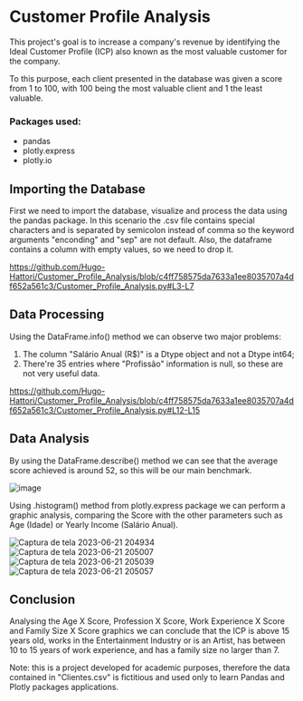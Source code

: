 # Customer Profile Analysis
<p>This project's goal is to increase a company's revenue by identifying the
Ideal Customer Profile (ICP) also known as the most valuable customer for the company.</p>

<p>To this purpose, each client presented in the database was given a score from
1 to 100, with 100 being the most valuable client and 1 the least valuable.</p>

### Packages used:
+ pandas
+ plotly.express
+ plotly.io

## Importing the Database
<p>First we need to import the database, visualize and process the data using
the pandas package. In this scenario the .csv file contains special
characters and is separated by semicolon instead of comma so the keyword
arguments "enconding" and "sep" are not default. Also, the dataframe
contains a column with empty values, so we need to drop it.</p>

https://github.com/Hugo-Hattori/Customer_Profile_Analysis/blob/c4ff758575da7633a1ee8035707a4df652a561c3/Customer_Profile_Analysis.py#L3-L7

## Data Processing
<p>Using the DataFrame.info() method we can observe two major problems: </p>

<ol>
    <li>The column "Salário Anual (R$)" is a Dtype object and not a Dtype int64;</li>
    <li>There're 35 entries where "Profissão" information is null, so these
are not very useful data.</li>
</ol>

https://github.com/Hugo-Hattori/Customer_Profile_Analysis/blob/c4ff758575da7633a1ee8035707a4df652a561c3/Customer_Profile_Analysis.py#L12-L15

## Data Analysis
<p>By using the DataFrame.describe() method we can see that the average
score achieved is around 52, so this will be our main benchmark.</p>

![image](https://github.com/Hugo-Hattori/Customer_Profile_Analysis/assets/136493140/6ba3b76d-cb23-4998-bbad-17d4cb81821a)


<p>Using .histogram() method from plotly.express package we can perform a
graphic analysis, comparing the Score with the other parameters such as
Age (Idade) or Yearly Income (Salário Anual).</p>

![Captura de tela 2023-06-21 204934](https://github.com/Hugo-Hattori/Customer_Profile_Analysis/assets/136493140/f6ca3094-538c-4123-ae7c-bef6e65ef7d9)
![Captura de tela 2023-06-21 205007](https://github.com/Hugo-Hattori/Customer_Profile_Analysis/assets/136493140/00240d36-acf2-451a-b597-88dc1849d24e)
![Captura de tela 2023-06-21 205039](https://github.com/Hugo-Hattori/Customer_Profile_Analysis/assets/136493140/fbac0d3e-24d2-4f9b-bc0f-aa28d1766d2f)
![Captura de tela 2023-06-21 205057](https://github.com/Hugo-Hattori/Customer_Profile_Analysis/assets/136493140/6e3784a4-381e-4854-bb11-2e0c6735d51b)

## Conclusion
<p>Analysing the Age X Score, Profession X Score, Work Experience X Score
and Family Size X Score graphics we can conclude that the ICP is above
15 years old, works in the Entertainment Industry or is an Artist, has between
10 to 15 years of work experience, and has a family size no larger than 7.</p>

<p> Note: this is a project developed for academic purposes, therefore the
data contained in "Clientes.csv" is fictitious and used only to learn Pandas and 
Plotly packages applications.</p>
